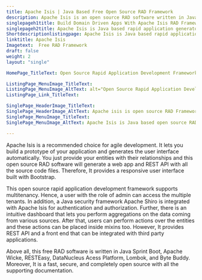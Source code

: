 ```yaml
---
title: Apache Isis | Java Based Free Open Source RAD Framework
description: Apache Isis is an open source RAD software written in Java. It lets you develop a prototype of your application and generates a user interface automatically
singlepageh1title: Build Domain Driven Apps With Apache Isis RAD Framework
singlepageh2title: Apache Isis is Java based rapid application generator. It provides many RAD tools such as Swagger UI, Wicket Viewer OOUI, Cucumber Framework, and REST interface
Shortdescriptionlistingpage: Apache Isis is Java based rapid application generator. It provides many RAD tools such as Swagger UI, Wicket Viewer OOUI, Cucumber Framework, and REST interface
linktitle: Apache Isis
Imagetext:  Free RAD Framework
draft: false
weight: 2
layout: "single"

HomePage_TitleText: Open Source Rapid Application Development Framework in Java**

ListingPage_MenuImage_TitleText: 
ListingPage_MenuImage_AltText: alt="Open Source Rapid Application Development Framework"
ListingPage_Link_TitleText: 

SinglePage_HeaderImage_TitleText: 
SinglePage_HeaderImage_AltText: Apache isis is open source RAD Framework
SinglePage_MenuImage_TitleText: 
SinglePage_MenuImage_AltText: Apache Isis is Java based open source RAD Framework

---
```


Apache Isis is a recommended choice for agile development. It lets you build a prototype of your application and generates the user interface automatically. You just provide your entities with their relationships and this open source RAD software will generate a web app and REST API with all the source code files. Therefore, It provides a responsive user interface built with Bootstrap.

This open source rapid application development framework supports multitenancy. Hence, a user with the role of admin can access the multiple tenants. In addition, a Java security framework Apache Shiro is integrated with Apache Isis for authentication and authorization. Further, there is an intuitive dashboard that lets you perform aggregations on the data coming from various sources. After that, users can perform actions over the entities and these actions can be placed inside mixins too. However, It provides REST API and a front end that can be integrated with third party applications.

Above all, this free RAD software is written in Java Sprint Boot, Apache[ ](https://wicket.apache.org/)Wicke, RESTEasy, DataNucleus Acess Platform, Lombok, and Byte Buddy. Moreover, It is a fast, secure, and completely open source with all the supporting documentation.